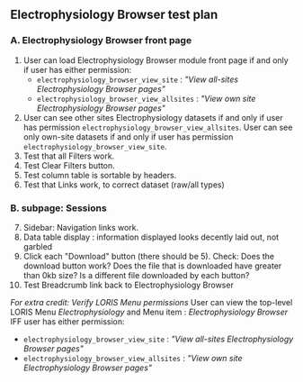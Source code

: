 ## Electrophysiology Browser test plan
	
### A. Electrophysiology Browser front page
1. User can load Electrophysiology Browser module front page if and only if user has either permission:
   * `electrophysiology_browser_view_site` : _"View all-sites Electrophysiology Browser pages"_
   * `electrophysiology_browser_view_allsites` : _"View own site Electrophysiology Browser pages"_
2. User can see other sites Electrophysiology datasets if and only if user has permission `electrophysiology_browser_view_allsites`. User can see only own-site datasets if and only if user has permission `electrophysiology_browser_view_site`. 
3. Test that all Filters work.  
4. Test Clear Filters button.
5. Test column table is sortable by headers.
6. Test that Links work, to correct dataset (raw/all types)

### B. subpage: Sessions 

7. Sidebar:  Navigation links work. 
8. Data table display : information displayed looks decently laid out, not garbled 
9. Click each "Download" button (there should be 5). Check: Does the download button work?  Does the file that is downloaded have greater than 0kb size? Is a different file downloaded by each button? 
10. Test Breadcrumb link back to Electrophysiology Browser

_For extra credit: Verify LORIS Menu permissions_ 
User can view the top-level LORIS Menu _Electrophysiology_ and Menu item : _Electrophysiology Browser_ IFF user has either permission:
   * `electrophysiology_browser_view_site` : _"View all-sites Electrophysiology Browser pages"_
   * `electrophysiology_browser_view_allsites` : _"View own site Electrophysiology Browser pages"_

